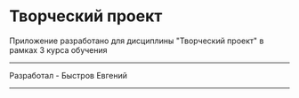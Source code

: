 # Творческий проект
Приложение разработано для дисциплины "Творческий проект" в рамках 3 курса обучения

***
Разработал - Быстров Евгений
***